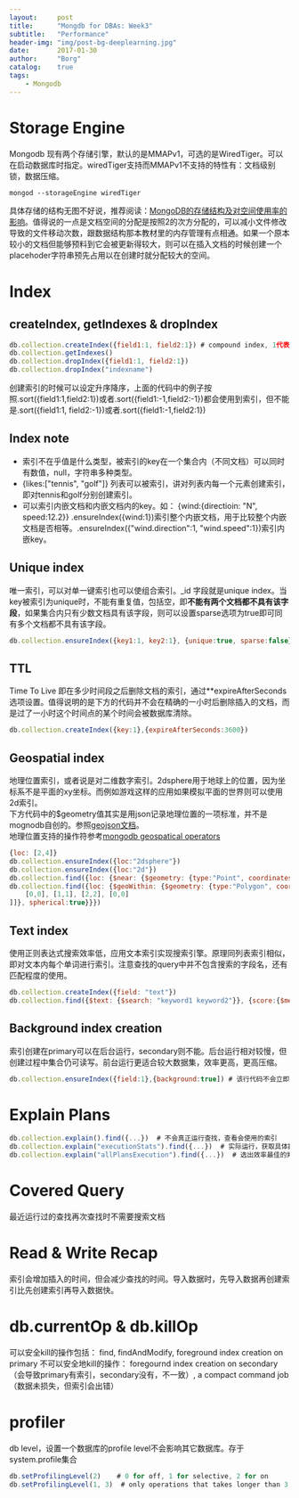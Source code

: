 ```yaml
---
layout: 	post
title:		"Mongdb for DBAs: Week3"
subtitle:	"Performance"
header-img:	"img/post-bg-deeplearning.jpg"
date:		2017-01-30
author: 	"Borg"
catalog:	true
tags:
    - Mongodb
---
```


# Storage Engine
Mongodb 现有两个存储引擎，默认的是MMAPv1，可选的是WiredTiger。可以在启动数据库时指定。wiredTiger支持而MMAPv1不支持的特性有：文档级别锁，数据压缩。
```shell
mongod --storageEngine wiredTiger
```

具体存储的结构无图不好说，推荐阅读：[MongoDB的存储结构及对空间使用率的影响](http://www.mongoing.com/blog/file-storage)。值得说的一点是文档空间的分配是按照2的次方分配的，可以减小文件修改导致的文件移动次数，跟数据结构那本教材里的内存管理有点相通。如果一个原本较小的文档但能够预料到它会被更新得较大，则可以在插入文档的时候创建一个placehoder字符串预先占用以在创建时就分配较大的空间。

# Index
## createIndex, getIndexes & dropIndex

```javascript
db.collection.createIndex({field1:1, field2:1}) # compound index, 1代表升序
db.collection.getIndexes()
db.collection.dropIndex({field1:1, field2:1})
db.collection.dropIndex("indexname")
```
创建索引的时候可以设定升序降序，上面的代码中的例子按照.sort({field1:1,field2:1})或者.sort({field1:-1,field2:-1})都会使用到索引，但不能是.sort({field1:1, field2:-1})或者.sort({field1:-1,field2:1})

## Index note
- 索引不在乎值是什么类型，被索引的key在一个集合内（不同文档）可以同时有数值，null，字符串多种类型。
- {likes:["tennis", "golf"]} 列表可以被索引，讲对列表内每一个元素创建索引，即对tennis和golf分别创建索引。
- 可以索引内嵌文档和内嵌文档内的key。如： {wind:{directioin: "N", speed:12.2}} .ensureIndex({wind:1})索引整个内嵌文档，用于比较整个内嵌文档是否相等。.ensureIndex({"wind.direction":1, "wind.speed":1})索引内嵌key。

## Unique index
唯一索引，可以对单一键索引也可以使组合索引。_id 字段就是unique index。当key被索引为unique时，不能有重复值，包括空，即**不能有两个文档都不具有该字段**，如果集合内只有少数文档具有该字段，则可以设置sparse选项为true即可同有多个文档都不具有该字段。
```javascript
db.collection.ensureIndex({key1:1, key2:1}, {unique:true, sparse:false})
```

## TTL
Time To Live 即在多少时间段之后删除文档的索引，通过**expireAfterSeconds选项设置。值得说明的是下方的代码并不会在精确的一小时后删除插入的文档，而是过了一小时这个时间点的某个时间会被数据库清除。

```javascript
db.collection.createIndex({key:1},{expireAfterSeconds:3600})
```

## Geospatial index
地理位置索引，或者说是对二维数字索引。2dsphere用于地球上的位置，因为坐标系不是平面的xy坐标。而例如游戏这样的应用如果模拟平面的世界则可以使用2d索引。  
下方代码中的$geometry值其实是用json记录地理位置的一项标准，并不是mognodb自创的。参照[geojson文档](http://geojson.org/geojson-spec.html#geometry-objects)。  
地理位置支持的操作符参考[mongodb geospatical operators](https://docs.mongodb.com/manual/reference/operator/query-geospatial/)

```javascript
{loc: [2,4]}
db.collection.ensureIndex({loc:"2dsphere"})
db.collection.ensureIndex({loc:"2d"})
db.collection.find({loc: {$near: {$geometry: {type:"Point", coordinates:[2, 2.2]}, spherical: true}}})
db.collection.find({loc: {$geoWithin: {$geometry: {type:"Polygon", coordinates:[[ # 两个方括号是为了支持内部带有洞的多边形
	[0,0], [1,1], [2,2], [0,0]
]]}, spherical:true}}})
```

## Text index
使用正则表达式搜索效率低，应用文本索引实现搜索引擎。原理同列表索引相似，即对文本内每个单词进行索引。注意查找的query中并不包含搜索的字段名，还有匹配程度的使用。

```javascript
db.collection.createIndex({field: "text"})
db.collection.find({$text: {$search: "keyword1 keyword2"}}, {score:{$meta:"textScore"}}).sort({score:{$meta:"textScore"}}) # 按照匹配程度排序
```

## Background index creation
索引创建在primary可以在后台运行，secondary则不能。后台运行相对较慢，但创建过程中集合仍可读写。前台运行更适合较大数据集，效率更高，更高压缩。

```javascript
db.collection.ensureIndex({field:1},{background:true]) # 该行代码不会立即返回，虽然是后台运行，该行代码仍需要等待，后台指的此时其它连接仍可对集合读写。
```

# Explain Plans

```javascript
db.collection.explain().find({...})  # 不会真正运行查找，查看会使用的索引
db.collection.explain("executionStats").find({...})  # 实际运行，获取具体数据，如扫描的文档数，用时等
db.collection.explain("allPlansExecution").find({...})  # 选出效率最佳的索引
```

# Covered Query
最近运行过的查找再次查找时不需要搜索文档

# Read & Write Recap 
索引会增加插入的时间，但会减少查找的时间。导入数据时，先导入数据再创建索引比先创建索引再导入数据快。

# db.currentOp & db.killOp
可以安全kill的操作包括： find, findAndModify, foreground index creation on primary
不可以安全地kill的操作： foregournd index creation on secondary（会导致primary有索引，secondary没有，不一致）, a compact command job（数据未损失，但索引会出错）

# profiler
db level，设置一个数据库的profile level不会影响其它数据库。存于system.profile集合

```javascript
db.setProfilingLevel(2)    # 0 for off, 1 for selective, 2 for on
db.setProfilingLevel(1, 3)  # only operations that takes longer than 3 milliseconds will be recorded
```
